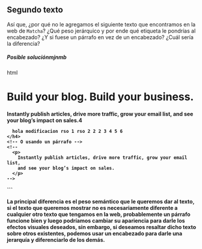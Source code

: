 ## Segundo texto

Así que, ¿por qué no le agregamos el siguiente texto que encontramos en la web
de `Matcha`? ¿Qué peso jerárquico y por ende qué etiqueta le pondrías al
encabezado? ¿Y si fuese un párrafo en vez de un encabezado? ¿Cuál sería la
diferencia?

##### Posible soluciónmjnmb

html
<!DOCTYPE html>
<html>
  <head>
    <!-- Aquí va información importante pero no visible dentro del navegador -->
    <title>Matcha</title>
  </head>
  <body>
    <!-- Esto es lo que se verá en el navegador web -->
    <h1>Build your blog. Build your business.</h1>
    <h4>
      Instantly publish articles, drive more traffic, grow your email list, and
      see your blog’s impact on sales.4 

      hola modificacion rso 1 rso 2 2 2 3 4 5 6
    </h4>
    <!-- O usando un párrafo -->
    <!--
      <p>
        Instantly publish articles, drive more traffic, grow your email list, 
        and see your blog’s impact on sales.
      </p>
    -->
  </body>
</html>
```

La principal diferencia es el peso semántico que le queremos dar al texto, si
el texto que queremos mostrar no es necesariamente diferente a cualquier otro
texto que tengamos en la web, probablemente un párrafo funcione bien y luego
podríamos cambiar su apariencia para darle los efectos visuales deseados, sin
embargo, si deseamos resaltar dicho texto sobre otros existentes, podemos usar
un encabezado para darle una jerarquía y diferenciarlo de los demás.

